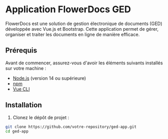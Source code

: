 # Application FlowerDocs GED

FlowerDocs est une solution de gestion électronique de documents (GED) développée avec Vue.js et Bootstrap. Cette application permet de gérer, organiser et traiter les documents en ligne de manière efficace.

## Prérequis

Avant de commencer, assurez-vous d'avoir les éléments suivants installés sur votre machine :

- [Node.js](https://nodejs.org/) (version 14 ou supérieure)
- [npm](https://www.npmjs.com/)
- [Vue CLI](https://cli.vuejs.org/)

## Installation

1. Clonez le dépôt de projet :

```bash
git clone https://github.com/votre-repository/ged-app.git
cd ged-app

